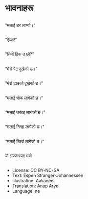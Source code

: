# भावनाहरू

##
"मलाई डर लाग्यो।"

##
"ऐय्या!"

##
"तिमी ठिक त छौ?"

##
"मेरो पेट दुखेको छ।"

##
"मेरो टाउको दुखेको छ।"

##
"मलाई भोक लागेको छ।"

##
"मलाई थकाइ लागेको छ।"

##
"मलाई निन्द्रा लागेको छ।"

##
"मलाई तिर्खा लागेको छ।"

##
यो लज्जास्पद भयो

##
* License: CC BY-NC-SA
* Text: Espen Stranger-Johannessen
* Illustration: Aakanee
* Translation: Anup Aryal
* Language: ne
